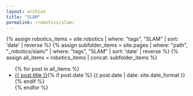 ```yaml
---
layout: archive
title: "SLAM"
permalink: /robotics/slam/
---
```


{% assign robotics_items = site.robotics | where: "tags", "SLAM" | sort: 'date' | reverse %}
{% assign subfolder_items = site.pages | where: "path", "_robotics/slam/" | where: "tags", "SLAM" | sort: 'date' | reverse %}
{% assign all_items = robotics_items | concat: subfolder_items %}

<ul>
  {% for post in all_items %}
    <li><a href="{{ post.url }}">{{ post.title }}</a>{% if post.date %} <span>{{ post.date | date: site.date_format }}</span>{% endif %}</li>
  {% endfor %}
</ul>